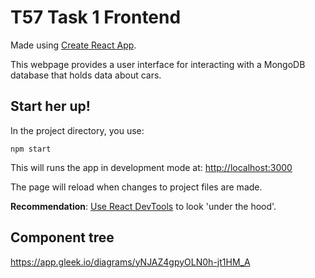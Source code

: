 # T57 Task 1 Frontend

Made using [Create React App](https://create-react-app.dev/).

This webpage provides a user interface for interacting with a MongoDB database that holds data about cars. 

## Start her up!

In the project directory, you use:

`npm start`

This will runs the app in development mode at: [http://localhost:3000](http://localhost:3000)

The page will reload when changes to project files are made.

**Recommendation**: [Use React DevTools](https://chrome.google.com/webstore/detail/react-developer-tools/fmkadmapgofadopljbjfkapdkoienihi) to look 'under the hood'. 

## Component tree 



https://app.gleek.io/diagrams/yNJAZ4gpyOLN0h-jt1HM_A